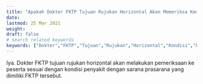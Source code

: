 ```yaml
---
title: "Apakah Dokter FKTP Tujuan Rujukan Horizontal Akan Memeriksa Kembali Kondisi Peserta"
date: 
lastmod: 25 Mar 2021
weight: 
draft: false
# search related keywords
keywords: ["Dokter","FKTP","Tujuan","Rujukan","Horizontal","Kondisi","Peserta","Periksa"]
---
```


Iya. Dokter FKTP tujuan rujukan horizontal akan melakukan pemeriksaan ke peserta sesuai dengan kondisi penyakit dengan sarana prasarana yang dimiliki FKTP tersebut.